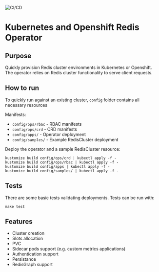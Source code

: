 ![CI/CD](https://github.com/ContainerSolutions/redis-operator/actions/workflows/main.yml/badge.svg)

# Kubernetes and Openshift Redis Operator

## Purpose

Quickly provision Redis cluster environments in Kubernetes or Openshift.
The operator relies on Redis cluster functionality to serve client requests.

## How to run
To quickly run against an existing cluster, `config` folder contains all necessary resources

Manifests:
* `config/ops/rbac` - RBAC manifests
* `config/ops/crd` - CRD manifests
* `config/apps/` - Operator deployment
* `config/samples/` - Example RedisCluster deployment

Deploy the operator and a sample RedisCluster resource:

```
kustomize build config/ops/crd | kubectl apply -f -
kustomize build config/ops/rbac | kubectl apply -f -
kustomize build config/apps | kubectl apply -f -
kustomize build config/samples/ | kubectl apply -f -
```


## Tests

There are some basic tests validating deployments.
Tests can be run with:
```
make test
```

## Features

* Cluster creation
* Slots allocation
* PVC
* Sidecar pods support (e.g. custom metrics applications)
* Authentication support
* Persistance
* RedisGraph support
